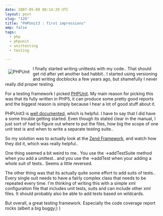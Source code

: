 ```yaml
---
date: 2007-05-09 08:14:29 UTC
layout: post
slug: "128"
title: "PHPUnit3 : first impressions"
amp: false
tags:
  - php
  - phpunit
  - unittesting
  - testing

---
```

<a href="http://www.phpunit.de/"><img src="http://www.phpunit.de/pocket_guide/images/phpunit-logo.gif" alt="PHPUnit" style="float: left; padding: 10px" /></a>
<p>I finally started writing unittests with my code.. That should get rid after yet another bad habbit.. I started using versioning and writing docblocks a few years ago, but shamefully I never really did proper testing.</p>

<p>For a testing framework I picked <a href="http://www.phpunit.de/">PHPUnit</a>. My main reason for picking this was that its fully written in PHP5, it can produce some pretty good reports and the biggest reason is simply because I hear a lot of good stuff about it.</p>

<p>PHPUnit3 is <a href="http://www.phpunit.de/pocket_guide/3.0/en/index.html">well documented,</a> which is helpful. I have to say that I did have a some trouble getting started. Even though its stated clear in the manual, I just sort of had to figure out where to put the files, how big the scope of one unit test is and when to write a separate testing suite..</p>

<p>So my solution was to actually look at the <a href="http://framework.zend.com/">Zend Framework</a>, and watch how they did it, which was really helpful..</p>

<p>One thing seemed a bit weird to me.. You use the ->addTestSuite method when you add a unittest.. and you use the ->addTest when your adding a whole suit of tests.. Seems a little reversed.</p>

<p>The other thing was that its actually quite some effort to add suits of tests.. Every single suit needs to have a fairly complex class that needs to be repeated every time. I'm thinking of writing this with a simple xml configuration file that includes unit tests, suits and can include other xml files. It should probably also be able to add tests based on wildcards.</p>

<p>But overall, a great testing framework. Especially the code coverage report rocks (albeit a big buggy;) )</p>
